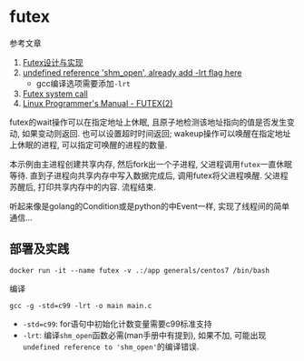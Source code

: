 # futex

参考文章

1. [Futex设计与实现](https://www.jianshu.com/p/d17a6152740c)
2. [undefined reference 'shm_open', already add -lrt flag here](https://stackoverflow.com/questions/9923495/undefined-reference-shm-open-already-add-lrt-flag-here)
    - gcc编译选项需要添加`-lrt`
3. [Futex system call](https://www.linuxquestions.org/questions/linux-software-2/futex-system-call-805006/)
4. [ Linux Programmer's Manual - FUTEX(2)](http://man7.org/linux/man-pages/man2/futex.2.html)

futex的wait操作可以在指定地址上休眠, 且原子地检测该地址指向的值是否发生变动, 如果变动则返回. 也可以设置超时时间返回; wakeup操作可以唤醒在指定地址上休眠的进程, 可以指定可唤醒的进程的数量.

本示例由主进程创建共享内存, 然后fork出一个子进程, 父进程调用`futex`一直休眠等待. 直到子进程向共享内存中写入数据完成后, 调用futex将父进程唤醒. 父进程苏醒后, 打印共享内存中的内容. 流程结束.

听起来像是golang的Condition或是python的中Event一样, 实现了线程间的简单通信...

## 部署及实践

```
docker run -it --name futex -v .:/app generals/centos7 /bin/bash
```

编译

```
gcc -g -std=c99 -lrt -o main main.c
```

- `-std=c99`: for语句中初始化计数变量需要c99标准支持
- `-lrt`: 编译`shm_open`函数必需(man手册中有提到), 如果不加, 可能出现`undefined reference to 'shm_open'`的编译错误.
